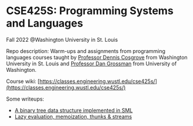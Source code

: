 # CSE425S: Programming Systems and Languages

Fall 2022 @Washington University in St. Louis

Repo description: Warm-ups and assignments from programming languages courses taught by [Professor Dennis Cosgrove](https://www.cse.wustl.edu/~dennis.cosgrove/) from Washington University in St. Louis and [Professor Dan Grossman](https://homes.cs.washington.edu/~djg/) from University of Washington.

Course wiki: [https://classes.engineering.wustl.edu/cse425s/](https://classes.engineering.wustl.edu/cse425s/)

Some writeups:
- [A binary tree data structure implemented in SML](https://xingjianxuanyuan.github.io/bst-sml/)
- [Lazy evaluation, memoization, thunks & streams](https://xingjianxuanyuan.github.io/streams-racket/)
